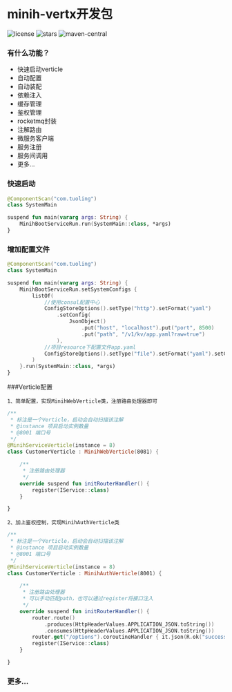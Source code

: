 # minih-vertx开发包

![license](https://img.shields.io/badge/license-Apache--2.0-green)
![stars](https://img.shields.io/github/stars/minih-git/minih-vertx)
![maven-central](https://img.shields.io/github/v/release/minih-git/minih-vertx)

### 有什么功能？

* 快速启动verticle
* 自动配置
* 自动装配
* 依赖注入
* 缓存管理
* 鉴权管理
* rocketmq封装
* 注解路由
* 微服务客户端
* 服务注册
* 服务间调用
* 更多...

### 快速启动

```kotlin
@ComponentScan("com.tuoling")
class SystemMain

suspend fun main(vararg args: String) {
    MinihBootServiceRun.run(SystemMain::class, *args)
}
```

### 增加配置文件

```kotlin
@ComponentScan("com.tuoling")
class SystemMain

suspend fun main(vararg args: String) {
    MinihBootServiceRun.setSystemConfigs {
        listOf(
            //使用consul配置中心
            ConfigStoreOptions().setType("http").setFormat("yaml")
                .setConfig(
                    JsonObject()
                        .put("host", "localhost").put("port", 8500)
                        .put("path", "/v1/kv/app.yaml?raw=true")
                ),
            //项目resource下配置文件app.yaml
            ConfigStoreOptions().setType("file").setFormat("yaml").setConfig(JsonObject().put("path", "app.yaml"))
        )
    }.run(SystemMain::class, *args)
}
```

###Verticle配置

`1、简单配置，实现MinihWebVerticle类，注册路由处理器即可`

```kotlin
/**
 * 标注是一个Verticle，启动会自动扫描该注解
 * @instance 项目启动实例数量
 * @8001 端口号
 */
@MinihServiceVerticle(instance = 8)
class CustomerVerticle : MinihWebVerticle(8081) {

    /**
     * 注册路由处理器
     */
    override suspend fun initRouterHandler() {
        register(IService::class)
    }

}
```

`2、加上鉴权控制，实现MinihAuthVerticle类`

```kotlin
/**
 * 标注是一个Verticle，启动会自动扫描该注解
 * @instance 项目启动实例数量
 * @8001 端口号
 */
@MinihServiceVerticle(instance = 8)
class CustomerVerticle : MinihAuthVerticle(8001) {

    /**
     * 注册路由处理器
     * 可以手动匹配path，也可以通过register将接口注入
     */
    override suspend fun initRouterHandler() {
        router.route()
            .produces(HttpHeaderValues.APPLICATION_JSON.toString())
            .consumes(HttpHeaderValues.APPLICATION_JSON.toString())
        router.get("/options").coroutineHandler { it.json(R.ok("success")) }
        register(IService::class)
    }

}
```

### 更多...